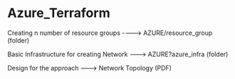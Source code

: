 # Azure_Terraform
Creating n number of resource groups ----> AZURE/resource_group (folder)

Basic Infrastructure for creating Network ---> AZURE?azure_infra (folder)

Design for the approach ---> Network Topology (PDF)
